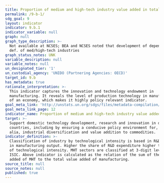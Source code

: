 ```yaml
---
title: Proportion of medium and high-tech industry value added in total value added
permalink: /9-b-1/
sdg_goal: 9
layout: indicator
indicator: 9.b.1
indicator_variable: null
graph: null
graph_type_description: >-
  Not available at NCSES; BEA and NCSES noted that development of depends on SDG
  def. of med/high-tech industries
graph_status_notes: UNK
variable_description: null
variable_notes: null
un_designated_tier: '1'
un_custodial_agency: 'UNIDO (Partnering Agencies: OECD)'
target_id: 9.b
has_metadata: true
rationale_interpretation: >-
  This indicator captures the innovation and technology endowment in
  manufacturing. It reveals the level of production technology in manufacturing
  of an economy, which makes it highly policy relevant indicator.
goal_meta_link: 'http://unstats.un.org/sdgs/files/metadata-compilation/Metadata-Goal-9.pdf'
goal_meta_link_page: 12
indicator_name: Proportion of medium and high-tech industry value added in total value added
target: >-
  Support domestic technology development, research and innovation in developing
  countries, including by ensuring a conducive policy environment for, inter
  alia, industrial diversification and value addition to commodities.
indicator_definition: >-
  Classification of industry by technological intensity is based in R&D intake
  in manufacturing output. Higher the share of R&D expenditure higher the level
  of technological intensity. MHT sectors are classified at 3-digit level of
  ISIC. Above indicator is calculated as the relation of the sum of the value
  added of MHT to the total value added of manufacturing.
source_title: null
source_notes: null
published: true
---
```

